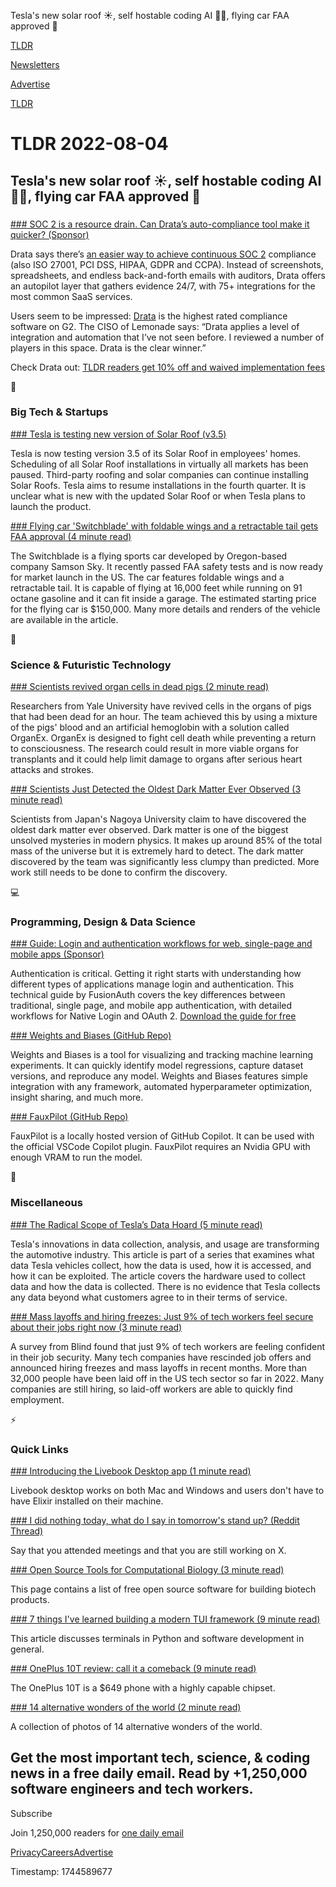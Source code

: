 Tesla's new solar roof ☀️, self hostable coding AI 👨‍💻, flying car FAA approved 🚗

[TLDR](/)

[Newsletters](/newsletters)

[Advertise](https://advertise.tldr.tech/)

[TLDR](/)

# TLDR 2022-08-04

## Tesla's new solar roof ☀️, self hostable coding AI 👨‍💻, flying car FAA approved 🚗

### 

[### SOC 2 is a resource drain. Can Drata’s auto-compliance tool make it quicker? (Sponsor)](https://drata.com/partner/tldr?utm_source=tldr&amp;utm_medium=newsletter&amp;utm_campaign=brand_all_ros&amp;utm_content=request_a_demo&amp;utm_term=text)

Drata says there’s [an easier way to achieve continuous SOC 2](https://drata.com/partner/tldr?utm_source=tldr&utm_medium=newsletter&utm_campaign=brand_all_ros&utm_content=request_a_demo&utm_term=text) compliance (also ISO 27001, PCI DSS, HIPAA, GDPR and CCPA). Instead of screenshots, spreadsheets, and endless back-and-forth emails with auditors, Drata offers an autopilot layer that gathers evidence 24/7, with 75+ integrations for the most common SaaS services.

Users seem to be impressed: [Drata](https://drata.com/partner/tldr?utm_source=tldr&utm_medium=newsletter&utm_campaign=brand_all_ros&utm_content=request_a_demo&utm_term=text) is the highest rated compliance software on G2. The CISO of Lemonade says: “Drata applies a level of integration and automation that I’ve not seen before. I reviewed a number of players in this space. Drata is the clear winner.”

Check Drata out: [TLDR readers get 10% off and waived implementation fees](https://drata.com/partner/tldr?utm_source=tldr&utm_medium=newsletter&utm_campaign=brand_all_ros&utm_content=request_a_demo&utm_term=text)

📱

### Big Tech & Startups

[### Tesla is testing new version of Solar Roof (v3.5)](https://electrek.co/2022/08/03/tesla-solar-roof-35-testing-version-employee-homes/?utm_source=tldrnewsletter)

Tesla is now testing version 3.5 of its Solar Roof in employees' homes. Scheduling of all Solar Roof installations in virtually all markets has been paused. Third-party roofing and solar companies can continue installing Solar Roofs. Tesla aims to resume installations in the fourth quarter. It is unclear what is new with the updated Solar Roof or when Tesla plans to launch the product.

[### Flying car 'Switchblade' with foldable wings and a retractable tail gets FAA approval (4 minute read)](https://interestingengineering.com/transportation/flying-car-switchblade-with-foldable-wings-and-a-retractable-tail-gets-faa-approval?utm_source=tldrnewsletter)

The Switchblade is a flying sports car developed by Oregon-based company Samson Sky. It recently passed FAA safety tests and is now ready for market launch in the US. The car features foldable wings and a retractable tail. It is capable of flying at 16,000 feet while running on 91 octane gasoline and it can fit inside a garage. The estimated starting price for the flying car is $150,000. Many more details and renders of the vehicle are available in the article.

🚀

### Science & Futuristic Technology

[### Scientists revived organ cells in dead pigs (2 minute read)](https://www.engadget.com/scientists-revive-dead-pigs-organ-cells-165915907.html?utm_source=tldrnewsletter)

Researchers from Yale University have revived cells in the organs of pigs that had been dead for an hour. The team achieved this by using a mixture of the pigs' blood and an artificial hemoglobin with a solution called OrganEx. OrganEx is designed to fight cell death while preventing a return to consciousness. The research could result in more viable organs for transplants and it could help limit damage to organs after serious heart attacks and strokes.

[### Scientists Just Detected the Oldest Dark Matter Ever Observed (3 minute read)](https://futurism.com/scientists-detected-oldest-dark-matter?utm_source=tldrnewsletter)

Scientists from Japan's Nagoya University claim to have discovered the oldest dark matter ever observed. Dark matter is one of the biggest unsolved mysteries in modern physics. It makes up around 85% of the total mass of the universe but it is extremely hard to detect. The dark matter discovered by the team was significantly less clumpy than predicted. More work still needs to be done to confirm the discovery.

💻

### Programming, Design & Data Science

[### Guide: Login and authentication workflows for web, single-page and mobile apps (Sponsor)](https://fusionauth.io/tech-papers/login-authentication-workflows/?utm_campaign=newsletter%20ads&amp;utm_source=tldr&amp;utm_medium=referral&amp;utm_term=workflows)

Authentication is critical. Getting it right starts with understanding how different types of applications manage login and authentication. This technical guide by FusionAuth covers the key differences between traditional, single page, and mobile app authentication, with detailed workflows for Native Login and OAuth 2. [Download the guide for free](https://fusionauth.io/tech-papers/login-authentication-workflows/?utm_campaign=Newsletter%20Ads&utm_source=tldr&utm_medium=referral&utm_term=workflows)

[### Weights and Biases (GitHub Repo)](https://github.com/wandb/wandb?utm_source=tldrnewsletter)

Weights and Biases is a tool for visualizing and tracking machine learning experiments. It can quickly identify model regressions, capture dataset versions, and reproduce any model. Weights and Biases features simple integration with any framework, automated hyperparameter optimization, insight sharing, and much more.

[### FauxPilot (GitHub Repo)](https://github.com/moyix/fauxpilot?utm_source=tldrnewsletter)

FauxPilot is a locally hosted version of GitHub Copilot. It can be used with the official VSCode Copilot plugin. FauxPilot requires an Nvidia GPU with enough VRAM to run the model.

🎁

### Miscellaneous

[### The Radical Scope of Tesla’s Data Hoard (5 minute read)](https://spectrum.ieee.org/tesla-autopilot-data-scope?utm_source=tldrnewsletter)

Tesla's innovations in data collection, analysis, and usage are transforming the automotive industry. This article is part of a series that examines what data Tesla vehicles collect, how the data is used, how it is accessed, and how it can be exploited. The article covers the hardware used to collect data and how the data is collected. There is no evidence that Tesla collects any data beyond what customers agree to in their terms of service.

[### Mass layoffs and hiring freezes: Just 9% of tech workers feel secure about their jobs right now (3 minute read)](https://www.cnbc.com/2022/08/03/just-9percent-of-tech-workers-feel-secure-about-their-jobs-right-now.html?utm_source=tldrnewsletter)

A survey from Blind found that just 9% of tech workers are feeling confident in their job security. Many tech companies have rescinded job offers and announced hiring freezes and mass layoffs in recent months. More than 32,000 people have been laid off in the US tech sector so far in 2022. Many companies are still hiring, so laid-off workers are able to quickly find employment.

⚡

### Quick Links

[### Introducing the Livebook Desktop app (1 minute read)](https://news.livebook.dev/introducing-the-livebook-desktop-app-4c8dpu?utm_source=tldrnewsletter)

Livebook desktop works on both Mac and Windows and users don't have to have Elixir installed on their machine.

[### I did nothing today, what do I say in tomorrow's stand up? (Reddit Thread)](https://www.reddit.com/r/cscareerquestions/comments/weje66/i_did_nothing_today_what_do_i_say_in_tomorrows/?utm_source=tldrnewsletter)

Say that you attended meetings and that you are still working on X.

[### Open Source Tools for Computational Biology (3 minute read)](https://www.pillar.vc/playlist/article/open-source-tools-for-computational-biology/?utm_source=tldrnewsletter)

This page contains a list of free open source software for building biotech products.

[### 7 things I've learned building a modern TUI framework (9 minute read)](https://www.textualize.io/blog/posts/7-things-about-terminals?utm_source=tldrnewsletter)

This article discusses terminals in Python and software development in general.

[### OnePlus 10T review: call it a comeback (9 minute read)](https://www.theverge.com/23289302/oneplus-10t-review-specs-price-screen-fast-charging-camera?utm_source=tldrnewsletter)

The OnePlus 10T is a $649 phone with a highly capable chipset.

[### 14 alternative wonders of the world (2 minute read)](https://threadreaderapp.com/culturaltutor/status/1553472360434515973)

A collection of photos of 14 alternative wonders of the world.

## Get the most important tech, science, & coding news in a free daily email. Read by +1,250,000 software engineers and tech workers.

Subscribe

Join 1,250,000 readers for [one daily email](/api/latest/tech)

[Privacy](/privacy)[Careers](https://jobs.ashbyhq.com/tldr.tech)[Advertise](/tech/advertise)

Timestamp: 1744589677